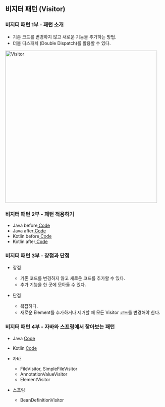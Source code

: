 ## 비지터 패턴 (Visitor)

### 비지터 패턴 1부 - 패턴 소개

- 기존 코드를 변경하지 않고 새로운 기능을 추가하는 방법.
- 더블 디스패치 (Double Dispatch)를 활용할 수 있다.

<img width="481" alt="Visitor" src="https://user-images.githubusercontent.com/64997245/190902094-e8a7bf61-71f4-4d58-afe1-f2de277b532f.png">

### 비지터 패턴 2부 - 패턴 적용하기

- Java before<a href="../../example/src/main/kotlin/com/example/_03_behavioral_patterns/_23_visitor/java/_01_before">
  Code</a>
- Java after<a href="../../example/src/main/kotlin/com/example/_03_behavioral_patterns/_23_visitor/java/_02_after">
  Code</a>
- Kotlin before<a href="../../example/src/main/kotlin/com/example/_03_behavioral_patterns/_23_visitor/kt/_01_before">
  Code</a>
- Kotlin after<a href="../../example/src/main/kotlin/com/example/_03_behavioral_patterns/_23_visitor/kt/_02_after">
  Code</a>

### 비지터 패턴 3부 - 장점과 단점

- 장점
    - 기존 코드를 변경하지 않고 새로운 코드를 추가할 수 있다.
    - 추가 기능을 한 곳에 모아둘 수 있다.

- 단점
    - 복잡하다.
    - 새로운 Element를 추가하거나 제거할 때 모든 Visitor 코드를 변경해야 한다.

### 비지터 패턴 4부 - 자바와 스프링에서 찾아보는 패턴

- Java <a href="../../example/src/main/kotlin/com/example/_03_behavioral_patterns/_23_visitor/java/_03_java">Code</a>
- Kotlin <a href="../../example/src/main/kotlin/com/example/_03_behavioral_patterns/_23_visitor/kt/_03_java">Code</a>

- 자바
    - FileVisitor, SimpleFileVisitor
    - AnnotationValueVisitor
    - ElementVisitor

- 스프링
    - BeanDefinitionVisitor

